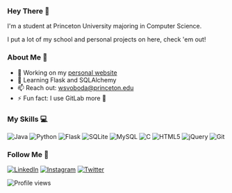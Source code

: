 ### Hey There 👋

I'm a student at Princeton University majoring in Computer Science. 

I put a lot of my school and personal projects on here, check 'em out!

### About Me 👀
- 🔭 Working on my [personal website](will.cx)
- 🌱 Learning Flask and SQLAlchemy  
- 📫 Reach out: wsvoboda@princeton.edu 
- ⚡ Fun fact: I use GitLab more 🤫

### My Skills 💻
![Java](https://img.shields.io/badge/-Java-ED8B00?style=flat-square&logo=java&logoColor=white)
![Python](https://img.shields.io/badge/-Python-3c79a9?style=flat-square&logo=python&logoColor=white)
![Flask](https://img.shields.io/badge/-Flask-111111?style=flat-square&logo=flask&logoColor=white)
![SQLite](https://img.shields.io/badge/-SQLite-003b57?style=flat-square&logo=sqlite&logoColor=white)
![MySQL](https://img.shields.io/badge/-MySQL-00758f?style=flat-square&logo=mysql&logoColor=white)
![C](https://img.shields.io/badge/-C-a8b9cc?style=flat-square&logo=c&logoColor=white)
![HTML5](https://img.shields.io/badge/-HTML5-f16529?style=flat-square&logo=html5&logoColor=white)
![jQuery](https://img.shields.io/badge/-jQuery-0768ac?style=flat-square&logo=jquery&logoColor=white)
![Git](https://img.shields.io/badge/-Git-f34f29?style=flat-square&logo=git&logoColor=white)

### Follow Me 👊
[![LinkedIn](https://img.shields.io/badge/linkedin-%230077B5.svg?&style=for-the-badge&logo=linkedin&logoColor=white)](https://www.linkedin.com/in/williamsvoboda/)
[![Instagram](https://img.shields.io/badge/instagram-%23cd486b.svg?&style=for-the-badge&logo=instagram&logoColor=white)](https://www.instagram.com/dis_still_will/)
[![Twitter](https://img.shields.io/badge/twitter-%231DA1F2.svg?&style=for-the-badge&logo=twitter&logoColor=white)](https://twitter.com/dis_still_will)  

![Profile views](https://gpvc.arturio.dev/disstillwill) 
